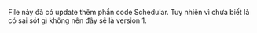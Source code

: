 File này đã có update thêm phần code Schedular. 
Tuy nhiên vì chưa biết là có sai sót gì không nên đây sẽ là version 1.
